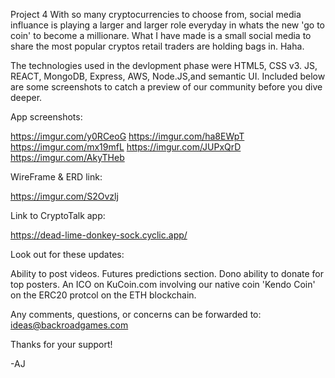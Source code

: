 Project 4
With so many cryptocurrencies to choose from, social media influance is playing a larger and larger role everyday in whats the new 'go to coin' to become a millionare. What I have made is a small social media to share the most popular cryptos retail traders are holding bags in. Haha.

The technologies used in the devlopment phase were HTML5, CSS v3. JS, REACT, MongoDB, Express, AWS, Node.JS,and semantic UI.
Included below are some screenshots to catch a preview of our community before you dive deeper. 

App screenshots:

https://imgur.com/y0RCeoG https://imgur.com/ha8EWpT https://imgur.com/mx19mfL https://imgur.com/JUPxQrD https://imgur.com/AkyTHeb

WireFrame & ERD link:

https://imgur.com/S2Ovzlj




Link to CryptoTalk app:

https://dead-lime-donkey-sock.cyclic.app/

Look out for these updates:

Ability to post videos.
Futures predictions section.
Dono ability to donate for top posters.
An ICO on KuCoin.com involving our native coin 'Kendo Coin' on the ERC20 protcol on the ETH blockchain.


Any comments, questions, or concerns can be forwarded to: ideas@backroadgames.com


Thanks for your support!

-AJ
